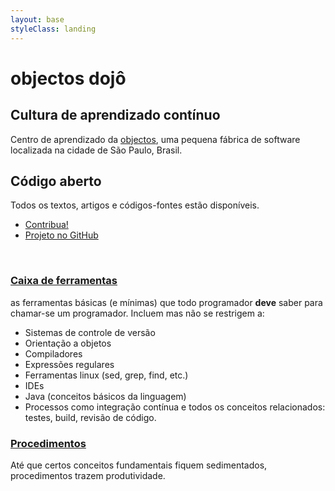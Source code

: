 ```yaml
---
layout: base
styleClass: landing
---
```

<div class="container wellcome">
  <div class="row">
    <div class="span7">
      <div class="mkt">
        <h1>objectos dojô</h1>
        <h2>Cultura de aprendizado contínuo</h2>
        <p>Centro de aprendizado da <a href="http://www.objectos.com.br">objectos</a>, 
        uma pequena fábrica de software localizada na cidade de São Paulo, Brasil.</p>
      </div>
    </div>
    <div class="span5">
      <div class="share">
        <h2>Código aberto</h2>
        <p>
          Todos os textos, artigos e códigos-fontes estão disponíveis. 
        </p>
        <ul class="unstyled links">
          <li><a href="contribua" class="btn btn-large btn-info">Contribua!</a></li>
          <li><a href="https://github.com/objectos/objectos-dojo" class="btn btn-large">Projeto no GitHub</a></li>
        </ul>
      </div>
    </div>
  </div>
</div>
<div class="container hero">
  <div class="row">
    <div class="span7">
      &nbsp;
    </div>
    <div class="span5">
      <div class="text">
        <h3>
          <a href="{{ site.url }}/caixa">Caixa de ferramentas</a>
        </h3>
        <p>
        as ferramentas básicas (e mínimas) que todo programador <strong>deve</strong> 
        saber para chamar-se um programador. Incluem mas não se restrigem a:
        <ul>
          <li>Sistemas de controle de versão</li>
          <li>Orientação a objetos</li>
          <li>Compiladores</li>
          <li>Expressões regulares</li>
          <li>Ferramentas linux (sed, grep, find, etc.)</li>
          <li>IDEs</li>
          <li>Java (conceitos básicos da linguagem)</li>
          <li>Processos como integração contínua e todos os conceitos relacionados: testes, build, revisão de código.</li>      
        </ul>
        </p>
        <h3>
          <a href="{{ site.url }}/procedimento">Procedimentos</a>
        </h3>
        <p>
        Até que certos conceitos fundamentais fiquem sedimentados, procedimentos trazem produtividade.
        </p>
      </div>
    </div>
  </div>
</div>